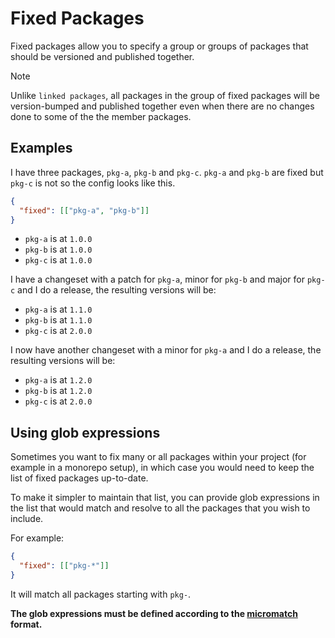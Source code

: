 # Fixed Packages

Fixed packages allow you to specify a group or groups of packages that should be versioned and published together.

> [!NOTE]
> Unlike `linked packages`, all packages in the group of fixed packages will be version-bumped and published together even when there are no changes done to some of the the member packages.

## Examples

I have three packages, `pkg-a`, `pkg-b` and `pkg-c`. `pkg-a` and `pkg-b` are fixed but `pkg-c` is not so the config looks like this.

```json
{
  "fixed": [["pkg-a", "pkg-b"]]
}
```

- `pkg-a` is at `1.0.0`
- `pkg-b` is at `1.0.0`
- `pkg-c` is at `1.0.0`

I have a changeset with a patch for `pkg-a`, minor for `pkg-b` and major for `pkg-c` and I do a release, the resulting versions will be:

- `pkg-a` is at `1.1.0`
- `pkg-b` is at `1.1.0`
- `pkg-c` is at `2.0.0`

I now have another changeset with a minor for `pkg-a` and I do a release, the resulting versions will be:

- `pkg-a` is at `1.2.0`
- `pkg-b` is at `1.2.0`
- `pkg-c` is at `2.0.0`

## Using glob expressions

Sometimes you want to fix many or all packages within your project (for example in a monorepo setup), in which case you would need to keep the list of fixed packages up-to-date.

To make it simpler to maintain that list, you can provide glob expressions in the list that would match and resolve to all the packages that you wish to include.

For example:

```json
{
  "fixed": [["pkg-*"]]
}
```

It will match all packages starting with `pkg-`.

**The glob expressions must be defined according to the [micromatch](https://www.npmjs.com/package/micromatch) format.**
